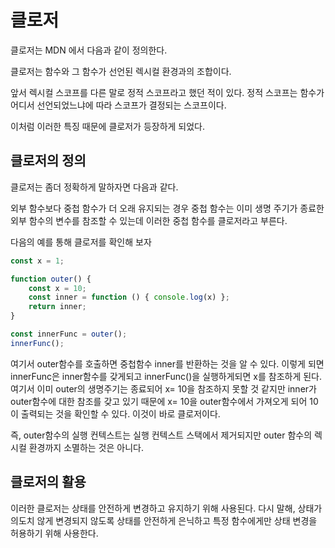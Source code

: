 # 클로저

클로저는 MDN 에서 다음과 같이 정의한다.

클로저는 함수와 그 함수가 선언된 렉시컬 환경과의 조합이다.

앞서 렉시컬 스코프를 다른 말로 정적 스코프라고 했던 적이 있다. 정적 스코프는 함수가 어디서 선언되었느냐에 따라 스코프가 결정되는 스코프이다.

이처럼 이러한 특징 때문에 클로저가 등장하게 되었다.

## 클로저의 정의

클로저는 좀더 정확하게 말하자면 다음과 같다.

외부 함수보다 중첩 함수가 더 오래 유지되는 경우 중첩 함수는 이미 생명 주기가 종료한 외부 함수의 변수를 참조할 수 있는데 이러한 중첩 함수를 클로저라고 부른다.

다음의 예를 통해 클로저를 확인해 보자

```js
const x = 1;

function outer() {
	const x = 10;
    const inner = function () { console.log(x) };
    return inner;
}

const innerFunc = outer();
innerFunc();
```

여기서 outer함수를 호출하면 중첩함수 inner를 반환하는 것을 알 수 있다. 이렇게 되면 innerFunc은 inner함수를 갖게되고 innerFunc()을 실행하게되면 x를 참조하게 된다. 여기서 이미 outer의 생명주기는 종료되어 x= 10을 참조하지 못할 것 같지만 inner가 outer함수에 대한 참조를 갖고 있기 때문에 x= 10을 outer함수에서 가져오게 되어 10이 출력되는 것을 확인할 수 있다. 이것이 바로 클로저이다.

즉, outer함수의 실행 컨텍스트는 실행 컨텍스트 스택에서 제거되지만 outer 함수의 렉시컬 환경까지 소멸하는 것은 아니다.



## 클로저의 활용

이러한 클로저는 상태를 안전하게 변경하고 유지하기 위해 사용된다. 다시 말해, 상태가 의도치 않게 변경되지 않도록 상태를 안전하게 은닉하고 특정 함수에게만 상태 변경을 허용하기 위해 사용한다.

